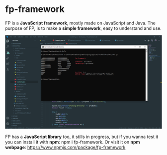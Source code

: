 

# fp-framework

FP is a **JavaScript framework**, mostly made on JavaScript and Java.
The purpose of FP, is to make a **simple framework**, easy to understand and use.

![FP](assets/fp-presentation.png)

FP has a **JavaScript library** too, it stills in progress, but if you wanna
test it you can install it with **npm**: npm i fp-framework. Or visit it on **npm webpage**: 
https://www.npmjs.com/package/fp-framework